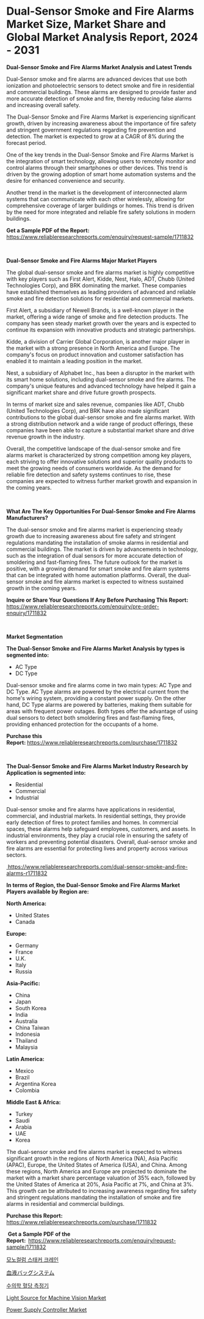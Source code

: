 <p><h1>Dual-Sensor Smoke and Fire Alarms Market Size, Market Share and Global Market Analysis Report, 2024 - 2031</h1></p><p><strong>Dual-Sensor Smoke and Fire Alarms Market Analysis and Latest Trends</strong></p>
<p><p>Dual-Sensor smoke and fire alarms are advanced devices that use both ionization and photoelectric sensors to detect smoke and fire in residential and commercial buildings. These alarms are designed to provide faster and more accurate detection of smoke and fire, thereby reducing false alarms and increasing overall safety.</p><p>The Dual-Sensor Smoke and Fire Alarms Market is experiencing significant growth, driven by increasing awareness about the importance of fire safety and stringent government regulations regarding fire prevention and detection. The market is expected to grow at a CAGR of 8% during the forecast period.</p><p>One of the key trends in the Dual-Sensor Smoke and Fire Alarms Market is the integration of smart technology, allowing users to remotely monitor and control alarms through their smartphones or other devices. This trend is driven by the growing adoption of smart home automation systems and the desire for enhanced convenience and security.</p><p>Another trend in the market is the development of interconnected alarm systems that can communicate with each other wirelessly, allowing for comprehensive coverage of larger buildings or homes. This trend is driven by the need for more integrated and reliable fire safety solutions in modern buildings.</p></p>
<p><strong>Get a Sample PDF of the Report:&nbsp;</strong> <a href="https://www.reliableresearchreports.com/enquiry/request-sample/1711832">https://www.reliableresearchreports.com/enquiry/request-sample/1711832</a></p>
<p>&nbsp;</p>
<p><strong>Dual-Sensor Smoke and Fire Alarms Major Market Players</strong></p>
<p><p>The global dual-sensor smoke and fire alarms market is highly competitive with key players such as First Alert, Kidde, Nest, Halo, ADT, Chubb (United Technologies Corp), and BRK dominating the market. These companies have established themselves as leading providers of advanced and reliable smoke and fire detection solutions for residential and commercial markets.</p><p>First Alert, a subsidiary of Newell Brands, is a well-known player in the market, offering a wide range of smoke and fire detection products. The company has seen steady market growth over the years and is expected to continue its expansion with innovative products and strategic partnerships.</p><p>Kidde, a division of Carrier Global Corporation, is another major player in the market with a strong presence in North America and Europe. The company's focus on product innovation and customer satisfaction has enabled it to maintain a leading position in the market.</p><p>Nest, a subsidiary of Alphabet Inc., has been a disruptor in the market with its smart home solutions, including dual-sensor smoke and fire alarms. The company's unique features and advanced technology have helped it gain a significant market share and drive future growth prospects.</p><p>In terms of market size and sales revenue, companies like ADT, Chubb (United Technologies Corp), and BRK have also made significant contributions to the global dual-sensor smoke and fire alarms market. With a strong distribution network and a wide range of product offerings, these companies have been able to capture a substantial market share and drive revenue growth in the industry.</p><p>Overall, the competitive landscape of the dual-sensor smoke and fire alarms market is characterized by strong competition among key players, each striving to offer innovative solutions and superior quality products to meet the growing needs of consumers worldwide. As the demand for reliable fire detection and safety systems continues to rise, these companies are expected to witness further market growth and expansion in the coming years.</p></p>
<p>&nbsp;</p>
<p><strong>What Are The Key Opportunities For Dual-Sensor Smoke and Fire Alarms Manufacturers?</strong></p>
<p><p>The dual-sensor smoke and fire alarms market is experiencing steady growth due to increasing awareness about fire safety and stringent regulations mandating the installation of smoke alarms in residential and commercial buildings. The market is driven by advancements in technology, such as the integration of dual sensors for more accurate detection of smoldering and fast-flaming fires. The future outlook for the market is positive, with a growing demand for smart smoke and fire alarm systems that can be integrated with home automation platforms. Overall, the dual-sensor smoke and fire alarms market is expected to witness sustained growth in the coming years.</p></p>
<p><strong>Inquire or Share Your Questions If Any Before Purchasing This Report:</strong> <a href="https://www.reliableresearchreports.com/enquiry/pre-order-enquiry/1711832">https://www.reliableresearchreports.com/enquiry/pre-order-enquiry/1711832</a></p>
<p>&nbsp;</p>
<p><strong>Market Segmentation</strong></p>
<p><strong>The Dual-Sensor Smoke and Fire Alarms Market Analysis by types is segmented into:</strong></p>
<p><ul><li>AC Type</li><li>DC Type</li></ul></p>
<p><p>Dual-sensor smoke and fire alarms come in two main types: AC Type and DC Type. AC Type alarms are powered by the electrical current from the home's wiring system, providing a constant power supply. On the other hand, DC Type alarms are powered by batteries, making them suitable for areas with frequent power outages. Both types offer the advantage of using dual sensors to detect both smoldering fires and fast-flaming fires, providing enhanced protection for the occupants of a home.</p></p>
<p><strong>Purchase this Report:&nbsp;</strong><a href="https://www.reliableresearchreports.com/purchase/1711832">https://www.reliableresearchreports.com/purchase/1711832</a></p>
<p>&nbsp;</p>
<p><strong>The Dual-Sensor Smoke and Fire Alarms Market Industry Research by Application is segmented into:</strong></p>
<p><ul><li>Residential</li><li>Commercial</li><li>Industrial</li></ul></p>
<p><p>Dual-sensor smoke and fire alarms have applications in residential, commercial, and industrial markets. In residential settings, they provide early detection of fires to protect families and homes. In commercial spaces, these alarms help safeguard employees, customers, and assets. In industrial environments, they play a crucial role in ensuring the safety of workers and preventing potential disasters. Overall, dual-sensor smoke and fire alarms are essential for protecting lives and property across various sectors.</p></p>
<p><a href="https://www.reliableresearchreports.com/dual-sensor-smoke-and-fire-alarms-r1711832">&nbsp;https://www.reliableresearchreports.com/dual-sensor-smoke-and-fire-alarms-r1711832</a></p>
<p><strong>In terms of Region, the Dual-Sensor Smoke and Fire Alarms Market Players available by Region are:</strong></p>
<p>
    <p> <strong> North America: </strong>
        <ul>
            <li>United States</li>
            <li>Canada</li>
        </ul>
        </p> 
    <p> <strong> Europe: </strong>
        <ul>
            <li>Germany</li>
            <li>France</li>
            <li>U.K.</li>
            <li>Italy</li>
            <li>Russia</li>
        </ul>
        </p> 
    <p> <strong> Asia-Pacific: </strong>
        <ul>
            <li>China</li>
            <li>Japan</li>
            <li>South Korea</li>
            <li>India</li>
            <li>Australia</li>
            <li>China Taiwan</li>
            <li>Indonesia</li>
            <li>Thailand</li>
            <li>Malaysia</li>
        </ul>
        </p> 
    <p> <strong> Latin America: </strong>
        <ul>
            <li>Mexico</li>
            <li>Brazil</li>
            <li>Argentina Korea</li>
            <li>Colombia</li>
        </ul>
        </p> 
    <p> <strong> Middle East & Africa: </strong>
        <ul>
            <li>Turkey</li>
            <li>Saudi</li>
            <li>Arabia</li>
            <li>UAE</li>
            <li>Korea</li>
        </ul>
    </p>
    </p>
<p><p>The dual-sensor smoke and fire alarms market is expected to witness significant growth in the regions of North America (NA), Asia Pacific (APAC), Europe, the United States of America (USA), and China. Among these regions, North America and Europe are projected to dominate the market with a market share percentage valuation of 35% each, followed by the United States of America at 20%, Asia Pacific at 7%, and China at 3%. This growth can be attributed to increasing awareness regarding fire safety and stringent regulations mandating the installation of smoke and fire alarms in residential and commercial buildings.</p></p>
<p><strong>Purchase this Report: </strong><a href="https://www.reliableresearchreports.com/purchase/1711832">https://www.reliableresearchreports.com/purchase/1711832</a></p>
<p>&nbsp;<strong>Get a Sample PDF of the Report:&nbsp;&nbsp;</strong><a href="https://www.reliableresearchreports.com/enquiry/request-sample/1711832">https://www.reliableresearchreports.com/enquiry/request-sample/1711832</a></p>
<p><strong></strong></p>
<p><p><a href="https://github.com/sougarounis/Market-Research-Report-List-4/blob/main/7268187110459.md">모노컬럼 스태커 크레인</a></p><p><a href="https://github.com/Alenaieme/Market-Research-Report-List-1/blob/main/1321298127024.md">血液バッグシステム</a></p><p><a href="https://github.com/asratman/Market-Research-Report-List-1/blob/main/2295096107268.md">수의학 혈당 측정기</a></p><p><a href="https://github.com/indrystar/Market-Research-Report-List-3/blob/main/light-source-for-machine-vision-market.md">Light Source for Machine Vision Market</a></p><p><a href="https://github.com/josesg55/Market-Research-Report-List-3/blob/main/power-supply-controller-market.md">Power Supply Controller Market</a></p></p>